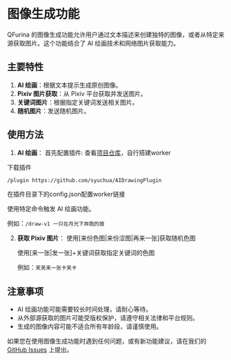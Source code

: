 # 图像生成功能

QFurina 的图像生成功能允许用户通过文本描述来创建独特的图像，或者从特定来源获取图片。这个功能结合了 AI 绘画技术和网络图片获取能力。

## 主要特性

1. **AI 绘画**：根据文本提示生成原创图像。
2. **Pixiv 图片获取**：从 Pixiv 平台获取并发送图片。
3. **关键词图片**：根据指定关键词发送相关图片。
4. **随机图片**：发送随机图片。

## 使用方法

1. **AI 绘画**：
首先配置插件:
查看[项目仓库](https://github.com/syuchua/AIDrawingPlugin)，自行搭建worker

下载插件
```bash
/plugin https://github.com/syuchua/AIDrawingPlugin
```
在插件目录下的config.json配置worker链接

   使用特定命令触发 AI 绘画功能。

   例如：`/draw-v1 一只在月光下奔跑的狼`

2. **获取 Pixiv 图片**：
   使用[来份色图|来份涩图|再来一张]获取随机色图

   使用[来一张|发一张]+关键词获取指定关键词的色图

   例如：`芙芙来一张卡芙卡`

## 注意事项

- AI 绘画功能可能需要较长时间处理，请耐心等待。
- 从外部源获取的图片可能受版权保护，请遵守相关法律和平台规则。
- 生成的图像内容可能不适合所有年龄段，请谨慎使用。


如果您在使用图像生成功能时遇到任何问题，或有新功能建议，请在我们的 [GitHub Issues](https://github.com/syuchua/QFurina/issues) 上提出。
